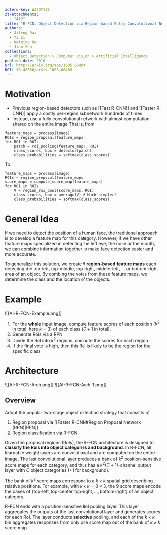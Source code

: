 ```yaml
---
zotero-key: WZ7QYIZS
zt-attachments:
  - "412"
title: "R-FCN: Object Detection via Region-based Fully Convolutional Networks"
authors:
  - Jifeng Dai
  - Yi Li
  - Kaiming He
  - Jian Sun
collections:
  - Object Detection > Computer Vision > Artificial Intelligence
publish-date: 2016
url: http://arxiv.org/abs/1605.06409
DOI: 10.48550/arXiv.1605.06409
---
```

# Motivation
- Previous region-based detectors such as [[Fast R-CNN]] and [[Faster R-CNN]] apply a costly per-region subnetwork hundreds of times
- Instead, use a fully convolutional network with almost computation shared on the entire image
That is, from
```
feature_maps = process(image)  
ROIs = region_proposal(feature_maps)  
for ROI in ROIs  
	patch = roi_pooling(feature_maps, ROI)  
	class_scores, box = detector(patch)  
	class_probabilities = softmax(class_scores)
```
To
```
feature_maps = process(image)  
ROIs = region_proposal(feature_maps)  
score_maps = compute_score_map(feature_maps)  
for ROI in ROIs  
	V = region_roi_pool(score_maps, ROI)  
	class_scores, box = average(V) # Much simpler!  
	class_probabilities = softmax(class_scores)
```
# General Idea
If we need to detect the position of a human face, the traditional approach is to develop a feature map for this category. However, if we have other feature maps specialized in detecting the left eye, the nose or the mouth, we can combine information together to make face detection easier and more accurate. 

To generalize this solution, we create 9 **region-based** **feature maps** each detecting the top-left, top-middle, top-right, middle-left, … or bottom-right area of an object. By combing the votes from these feature maps, we determine the class and the location of the objects.
# Example
![[AI-R-FCN-Example.png]]
1. For the **whole** input image, compute feature scores of each position ($k^{2}$ in total, here $k = 3$) of each class ($C+1$ in total). 
2. Generate RoIs via a RPN
3. Divide the RoI into $k^{2}$ regions, compute the scores for each region
4. If the final vote is high, then this RoI is likely to be the region for the specific class
# Architecture
![[AI-R-FCN-Arch.png]]
![[AI-R-FCN-Arch-1.png]]
## Overview
Adopt the popular two-stage object detection strategy that consists of
1. Region proposal via [[Faster R-CNN#Region Proposal Network (RPN)|RPN]]
2. Region classification via R-FCN

Given the proposal regions (RoIs), the R-FCN architecture is designed to **classify the RoIs into object categories and background**. In R-FCN, all learnable weight layers are convolutional and are computed on the entire image. The last convolutional layer produces a bank of $k^{2}$ position-sensitive score maps for each category, and thus has a $k^{2}(C+1)$-channel output layer with $C$ object categories ($+1$ for background). 

The bank of $k^{2}$ score maps correspond to a $k \times k$ spatial grid describing relative positions. For example, with $k \times k = 3 \times 3$, the $9$ score maps encode the cases of $\left\{ \text{top-left}, \text{top-center},\text{top-right}, \ldots ,\text{bottom-right} \right\}$ of an object category.

R-FCN ends with a position-sensitive RoI pooling layer. This layer aggregates the outputs of the last convolutional layer and generates scores for each RoI. The layer conducts **selective** pooling, and each of the $k \times k$ bin aggregates responses from only one score map out of the bank of $k \times k$ score map
